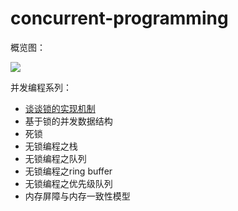 # concurrent-programming

概览图：

![](https://static.cyub.vip/images/202402/concurrent_program.svg)

并发编程系列：
- [谈谈锁的实现机制](https://www.cyub.vip/2022/07/28/%E8%B0%88%E8%B0%88%E9%94%81%E7%9A%84%E5%AE%9E%E7%8E%B0%E6%9C%BA%E5%88%B6/)
- 基于锁的并发数据结构
- 死锁
- 无锁编程之栈
- 无锁编程之队列
- 无锁编程之ring buffer
- 无锁编程之优先级队列
- 内存屏障与内存一致性模型